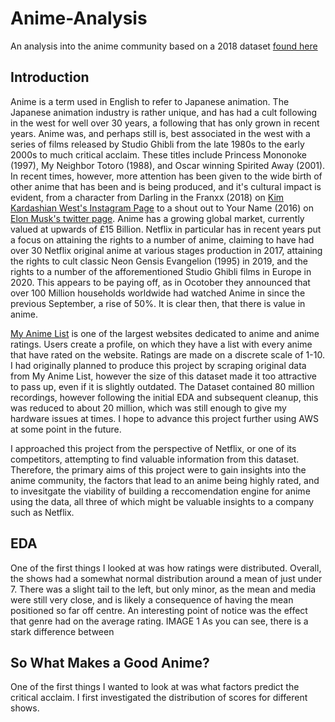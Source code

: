 # Anime-Analysis
An analysis into the anime community based on a 2018 dataset [found here](https://www.kaggle.com/azathoth42/myanimelist)
## Introduction
Anime is a term used in English to refer to Japanese animation. The Japanese animation industry is rather unique, and has had a cult following in the west for well over 30 years, a following that has only grown in recent years. Anime was, and perhaps still is, best associated in the west with a series of films released by Studio Ghibli from the late 1980s to the early 2000s to much critical acclaim. These titles include Princess Mononoke (1997), My Neighbor Totoro (1988), and Oscar winning Spirited Away (2001). In recent times, however, more attention has been given to the wide birth of other anime that has been and is being produced, and it's cultural impact is evident, from a character from Darling in the Franxx (2018) on [Kim Kardashian West's Instagram Page](https://www.instagram.com/p/Bf655uvFf0T/?hl=en) to a shout out to Your Name (2016) on [Elon Musk's twitter page](https://twitter.com/elonmusk/status/1051377948916215810?lang=en). Anime has a growing global market, currently valued at upwards of £15 Billion. Netflix in particular has in recent years put a focus on attaining the rights to a number of anime, claiming to have had over 30 Netflix original anime at various stages production in 2017, attaining the rights to cult classic Neon Gensis Evangelion (1995) in 2019, and the rights to a number of the afforementioned Studio Ghibli films in Europe in 2020. This appears to be paying off, as in Ocotober they announced that over 100 Million households worldwide had watched Anime in since the previous September, a rise of 50%. It is clear then, that there is value in anime.


[My Anime List](https://myanimelist.net) is one of the largest websites dedicated to anime and anime ratings. Users create a profile, on which they have a list with every anime that have rated on the website. Ratings are made on a discrete scale of 1-10.
I had originally planned to produce this project by scraping original data from My Anime List, however the size of this dataset made it too attractive to pass up, even if it is slightly outdated. The Dataset contained 80 million recordings, however following the initial EDA and subsequent cleanup, this was reduced to about 20 million, which was still enough to give my hardware issues at times. I hope to advance this project further using AWS at some point in the future.

I approached this project from the perspective of Netflix, or one of its competitors, attempting to find valuable information from this dataset. Therefore, the primary aims of this project were to gain insights into the anime community, the factors that lead to an anime being highly rated, and to invesitgate the viability of building a reccomendation engine for anime using the data, all three of which might be valuable insights to a company such as Netflix.

## EDA
One of the first things I looked at was how ratings were distributed. Overall, the shows had a somewhat normal distribution around a mean of just under 7. There was a slight tail to the left, but only minor, as the mean and media were still very close, and is likely a consequence of having the mean positioned so far off centre. An interesting point of notice was the effect that genre had on the average rating. 
IMAGE 1
As you can see, there is a stark difference between 

## So What Makes a Good Anime?
One of the first things I wanted to look at was what factors predict the critical acclaim. I first investigated the distribution of scores for different shows. 
